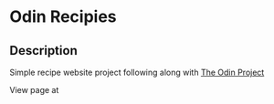 # Odin Recipies

## Description

Simple recipe website project following along with [The Odin Project](https://www.theodinproject.com/)

View page at [](https://chetjones003.github.io/TheOdinProject/)